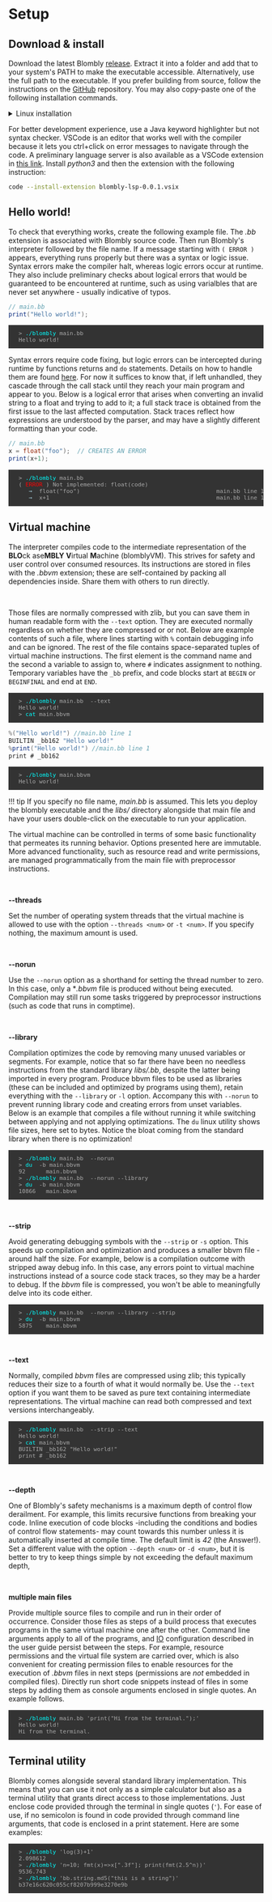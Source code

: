 # Setup

## Download & install

Download the latest Blombly [release](https://github.com/maniospas/Blombly/releases/latest). Extract it into a folder
and add that to your system's PATH to make the executable accessible. 
Alternatively, use the full path to the executable. 
If you prefer building from source, follow the instructions on the
[GitHub](https://github.com/maniospas/Blombly) repository.
You may also copy-paste one of the following installation commands.

<details><summary>Linux installation</summary>

Copy and paste the following in your terminal. This downloads, unzips, and moves 
all necessary files to <i>/usr/local/bin/</i>.
Then run the executable without specifying a path, for example per <code>blombly main.bb</code>.

```bash
mkdir -p /tmp/blombly_unpack && \
curl -L https://github.com/maniospas/Blombly/releases/download/v1.45.1/linux_release.tar.gz -o /tmp/blombly_unpack/linux_release.tar.gz && \
tar --no-same-owner --no-same-permissions -xzf /tmp/blombly_unpack/linux_release.tar.gz -C /tmp/blombly_unpack && \
sudo cp -r /tmp/blombly_unpack/libs /usr/local/bin/ && \
sudo cp /tmp/blombly_unpack/blombly /usr/local/bin/ && \
rm -rf /tmp/blombly_unpack
```

</details>

For better development experience, use a Java keyword highlighter but not syntax checker. 
VSCode is an editor that works well with the compiler because it lets you ctrl+click on
error messages to navigate through the code. A preliminary language server is also available as a VSCode extension
in [this link](https://github.com/maniospas/Blombly/raw/refs/heads/main/blombly-lsp/blombly-lsp-0.0.1.vsix).
Install *python3* and then the extension with the following instruction:

```bash
code --install-extension blombly-lsp-0.0.1.vsix
```

## Hello world!

To check that everything works, create the following example file. The *.bb* extension is associated with Blombly source code.
Then run Blombly's interpreter followed by the file name.
If a message starting with `( ERROR )` appears, everything runs properly but there was a syntax or logic issue.
Syntax errors make the compiler halt, whereas logic errors occur at runtime. 
They also include preliminary checks about logical errors that would be guaranteed to be encountered at runtime,
such as using varialbles that are never set anywhere - usually indicative of typos.

```java
// main.bb
print("Hello world!");
```

<pre style="font-size: 80%;background-color: #333; color: #AAA; padding: 10px 20px;">
> <span style="color: cyan;">./blombly</span> main.bb
Hello world!
</pre>


Syntax errors require code fixing, but logic errors can be intercepted 
during runtime by functions returns and `do` statements. Details on how to handle 
them are found [here](advanced/try.md). For now it suffices to know
that, if left unhandled, they  cascade through the call stack until they reach your main program and appear to you. 
Below is a logical error that arises when converting an invalid string to a float and trying to add to it;
a full stack trace is obtained from the first issue to the 
last affected computation. Stack traces reflect how expressions are understood by the parser, 
and may have a slightly different formatting than your code.


```java
// main.bb
x = float("foo");  // CREATES AN ERROR
print(x+1);
```

<pre style="font-size: 80%;background-color: #333; color: #AAA; padding: 10px 20px; overflow-x: auto;">
> <span style="color: cyan;">./blombly</span> main.bb
(<span style="color: red;"> ERROR </span>) Not implemented: float(code)
   <span style="color: lightblue;">→</span>  float("foo")                                        main.bb line 1
   <span style="color: lightblue;">→</span>  x+1                                                 main.bb line 1
</pre>



## Virtual machine

The interpreter compiles code to the intermediate representation of the
**BLO**ck ase**MBLY** **V**irtual **M**achine (blomblyVM). This strives for
safety and user control over consumed resources. Its instructions are stored 
in files with the *.bbvm* extension; these are self-contained by packing all 
dependencies inside. Share them with others to run directly. 

<br>

Those files are normally compressed with zlib, but you can save them in human
readable form with the `--text` option. They are executed normally regardless
on whether they are compressed or or not.
Below are example contents of such a file, where lines starting with `%` contain
debugging info and can be ignored. The rest of the file contains space-separated 
tuples of virtual machine instructions. The first element is the command name and the
second a variable to assign to, where `#` indicates
assignment to nothing. Temporary variables have the `_bb` prefix,
and code blocks start at `BEGIN` or `BEGINFINAL` and end at `END`.


<pre style="font-size: 80%;background-color: #333; color: #AAA; padding: 10px 20px;">
> <span style="color: cyan;">./blombly</span> main.bb  --text
Hello world!
> <span style="color: cyan;">cat</span> main.bbvm
</pre>

```java
%("Hello world!") //main.bb line 1
BUILTIN _bb162 "Hello world!"
%print("Hello world!") //main.bb line 1
print # _bb162
```

<pre style="font-size: 80%;background-color: #333; color: #AAA; padding: 10px 20px;">
> <span style="color: cyan;">./blombly</span> main.bbvm
Hello world!
</pre>

!!! tip
    If you specify no file name, *main.bb* is assumed. This lets you
    deploy the blombly executable and the *libs/* directory
    alongside that main file and have your users double-click 
    on the executable to run your application.

The virtual machine can be controlled in terms of some basic functionality that
permeates its running behavior. Options presented here are immutable.
More advanced functionality, such as resource read and write permissions, are managed
programmatically from the main file with preprocessor instructions.

<br>

**--threads**

Set the number of operating system threads that the virtual machine
is allowed to use with the option `--threads <num>` or `-t <num>`.
If you specify nothing, the maximum amount is used. 

<br>

**--norun**

Use the `--norun` option as a shorthand for setting the thread number to zero. 
In this case, only a **.bbvm* file is produced without being executed. 
Compilation may still run some tasks triggered by preprocessor instructions 
(such as code that runs in comptime).

<br>

**--library**

Compilation optimizes the code by removing many unused variables or segments.
For example, notice that so far there have been no needless instructions
from the standard library *libs/.bb*, despite the latter being
imported in every program. Produce bbvm files
to be used as libraries (these can be included and optimized by programs using them),
retain everything with the `--library` or `-l` option. Accompany this
with `--norun` to prevent running library code and creating errors from unset
variables.
Below is an example that compiles a file without running it while switching
between applying and not applying optimizations. The `du` linux
utility shows file sizes, here set to bytes. 
Notice the bloat coming from the standard library when there is no optimization!


<pre style="font-size: 80%;background-color: #333; color: #AAA; padding: 10px 20px;">
> <span style="color: cyan;">./blombly</span> main.bb  --norun
> <span style="color: cyan;">du</span>  -b main.bbvm
92      main.bbvm
> <span style="color: cyan;">./blombly</span> main.bb  --norun --library
> <span style="color: cyan;">du</span>  -b main.bbvm
10866   main.bbvm
</pre>

<br>

**--strip**

Avoid generating debugging symbols with the `--strip` or `-s` option.
This speeds up compilation and optimization and produces a smaller bbvm file - around 
half the size. For example, below is a compilation outcome
with stripped away debug info. In this case, any errors point to virtual machine instructions
instead of a source code stack traces, so they may be a harder to debug.
If the *bbvm* file is compressed, you won't be able to meaningfully delve into
its code either.

<pre style="font-size: 80%;background-color: #333; color: #AAA; padding: 10px 20px;">
> <span style="color: cyan;">./blombly</span> main.bb  --norun --library --strip
> <span style="color: cyan;">du</span>  -b main.bbvm
5875    main.bbvm
</pre>

<br>


**--text**

Normally, compiled *bbvm* files are compressed using zlib; this typically reduces their
size to a fourth of what it would normally be. Use the `--text` option
if you want them to be saved as pure text containing intermediate representations. 
The virtual machine can read both compressed and text versions interchangeably.

<pre style="font-size: 80%;background-color: #333; color: #AAA; padding: 10px 20px;">
> <span style="color: cyan;">./blombly</span> main.bb  --strip --text
Hello world!
> <span style="color: cyan;">cat</span> main.bbvm
BUILTIN _bb162 "Hello world!"
print # _bb162
</pre>

<br>

**--depth**

One of Blombly's safety mechanisms is a maximum depth of control flow derailment.
For example, this limits recursive functions from breaking your code. 
Inline execution of code blocks
-including the conditions and bodies of control flow statements- may count
towards this number unless it is automatically inserted at compile time. 
The default limit is *42* (the Answer!). Set a different value
with the option `--depth <num>` or `-d <num>`, but it is better to 
try to keep things simple by not exceeding the default maximum depth,

<br>

**multiple main files**

Provide multiple source files to compile and run in their order of 
occurrence. Consider those files as steps of a build process that
executes programs in the same virtual machine one after the other.
Command line arguments apply to all of the programs, and [IO](basics/io.md) 
configuration described in the user guide persist between the steps. 
For example, resource permissions and the virtual file system are carried over, 
which is also convenient for creating permission files to enable resources for
the execution of *.bbvm* files in next steps (permissions are *not* embedded in compiled files).
Directly run short code snippets instead of files in some steps
by adding them as console arguments enclosed in single quotes. An example follows.

<pre style="font-size: 80%;background-color: #333; color: #AAA; padding: 10px 20px;">
> <span style="color: cyan;">./blombly</span> main.bb 'print("Hi from the terminal.");'
Hello world!
Hi from the terminal.
</pre>

## Terminal utility

Blombly comes alongside several standard library implementation. This means
that you can use it not only as a simple calculator but also as a terminal
utility that grants direct access to those implementations.
Just enclose code provided through the terminal in single quotes (`'`). For ease of use, if no semicolon is 
found in code provided through command line arguments, that code is enclosed in
a print statement. Here are some examples:

<pre style="font-size: 80%;background-color: #333; color: #AAA; padding: 10px 20px;">
> <span style="color: cyan;">./blombly</span> 'log(3)+1'
2.098612
> <span style="color: cyan;">./blombly</span> 'n=10; fmt(x)=>x[".3f"]; print(fmt(2.5^n))'
9536.743
> <span style="color: cyan;">./blombly</span> 'bb.string.md5("this is a string")'
b37e16c620c055cf8207b999e3270e9b
</pre>
